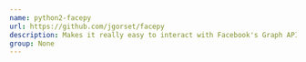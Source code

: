 ```yaml
---
name: python2-facepy
url: https://github.com/jgorset/facepy
description: Makes it really easy to interact with Facebook's Graph API.
group: None
---
```

